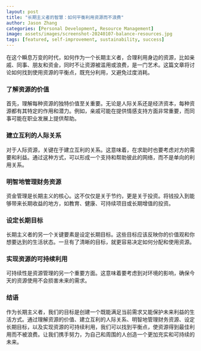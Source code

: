 ```yaml
---
layout: post
title: "长期主义者的智慧：如何平衡利用资源而不浪费"
author: Jason Zhang
categories: [Personal Development, Resource Management]
image: assets/images/screenshot-20240107-balance-resources.jpg
tags: [featured, self-improvement, sustainability, success]
---
```


在这个瞬息万变的时代，如何作为一个长期主义者，合理利用身边的资源，比如亲戚、同事、朋友和资金，同时不让资源被滥用或浪费，是一门艺术。这篇文章将讨论如何找到使用资源的平衡点，既充分利用，又避免过度消耗。

### 了解资源的价值
首先，理解每种资源的独特价值至关重要。无论是人际关系还是经济资本，每种资源都有其特定的作用和潜力。例如，亲戚可能在提供情感支持方面非常重要，而同事可能在职业发展上提供帮助。

### 建立互利的人际关系
对于人际资源，关键在于建立互利的关系。这意味着，在求助时也要考虑对方的需要和利益。通过这种方式，可以形成一个支持和帮助彼此的网络，而不是单向的利用关系。

### 明智地管理财务资源
资金管理是长期主义的核心。这不仅仅是关于节约，更是关于投资。将钱投入到能够带来长期收益的地方，如教育、健康、可持续项目或长期增值的投资。

### 设定长期目标
长期主义者的另一个关键要素是设定长期目标。这些目标应该反映你的价值观和你想要达到的生活状态。一旦有了清晰的目标，就更容易决定如何分配和使用资源。

### 实现资源的可持续利用
可持续性是资源管理的另一个重要方面。这意味着要考虑到对环境的影响，确保今天的资源使用不会损害未来的需求。

### 结语
作为长期主义者，我们的目标是创建一个既能满足当前需求又能保护未来利益的生活方式。通过理解资源的价值、建立互利的人际关系、明智地管理财务资源、设定长期目标，以及实现资源的可持续利用，我们可以找到平衡点，使资源得到最佳利用而不被浪费。让我们携手努力，为自己和周围的人创造一个更加充实和可持续的未来。
